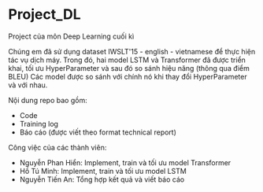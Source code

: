 # Project_DL
Project của môn Deep Learning cuối kì

Chúng em đã sử dụng dataset IWSLT'15 - english - vietnamese để thực hiện tác vụ dịch máy. Trong đó, hai model LSTM và Transformer đã được triển khai, tối ưu HyperParameter và sau đó so sánh hiệu năng (thông qua điểm BLEU) Các model được so sánh với chính nó khi thay đổi HyperParameter và với nhau. 

Nội dung repo bao gồm:
- Code
- Training log
- Báo cáo (được viết theo format technical report)

Công việc của các thành viên:
- Nguyễn Phan Hiển: Implement, train và tối ưu model Transformer
- Hồ Tú Minh: Implement, train và tối ưu model LSTM
- Nguyễn Tiến An: Tổng hợp kết quả và viết báo cáo
